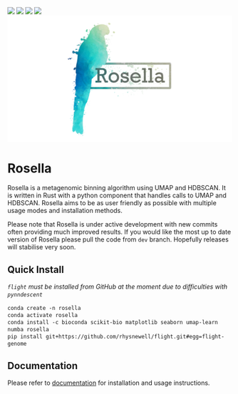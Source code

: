 ![](https://travis-ci.com/rhysnewell/rosella.svg?branch=master)
![](https://anaconda.org/bioconda/rosella/badges/license.svg)
![](https://anaconda.org/bioconda/rosella/badges/version.svg)
![](https://anaconda.org/bioconda/rosella/badges/platforms.svg)
![Rosella logo](docs/_include/images/rosella.png)

# Rosella
Rosella is a metagenomic binning algorithm using UMAP and HDBSCAN. It is written in Rust with a python component that 
handles calls to UMAP and HDBSCAN. Rosella aims to be as user friendly as possible with multiple usage modes and installation
methods. 

Please note that Rosella is under active development with new commits often providing much improved results. If you would like
the most up to date version of Rosella please pull the code from `dev` branch. Hopefully releases will stabilise very soon.

## Quick Install
*`flight` must be installed from GitHub at the moment due to difficulties with `pynndescent`*
```
conda create -n rosella
conda activate rosella
conda install -c bioconda scikit-bio matplotlib seaborn umap-learn numba rosella
pip install git+https://github.com/rhysnewell/flight.git#egg=flight-genome
```

## Documentation

Please refer to [documentation](https://rhysnewell.github.io/rosella) for installation and usage instructions.
